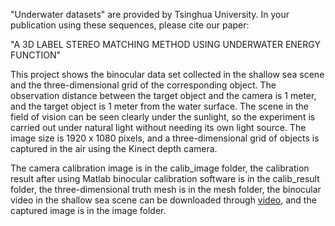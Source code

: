 "Underwater datasets" are provided by Tsinghua University.
In your publication using these sequences, please cite our paper:

"A 3D LABEL STEREO MATCHING METHOD USING UNDERWATER ENERGY FUNCTION"



This project shows the binocular data set collected in the shallow sea scene and the three-dimensional grid of the corresponding object. The observation distance between the target object and the camera is 1 meter, and the target object is 1 meter from the water surface. The scene in the field of vision can be seen clearly under the sunlight, so the experiment is carried out under natural light without needing its own light source. The image size is 1920 x 1080 pixels, and a three-dimensional grid of objects is captured in the air using the Kinect depth camera.

The camera calibration image is in the calib_image folder, the calibration result after using Matlab binocular calibration software is in the calib_result folder, the three-dimensional truth mesh is in the mesh folder, the binocular video in the shallow sea scene can be downloaded through [video](https://drive.google.com/file/d/1OqR6EISER17SoDXuTvZOWQdHainxEvHe/view?usp=drive_link), and the captured image is in the image folder.
